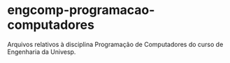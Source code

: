 # engcomp-programacao-computadores
Arquivos relativos à disciplina Programação de Computadores do curso de Engenharia da Univesp.

